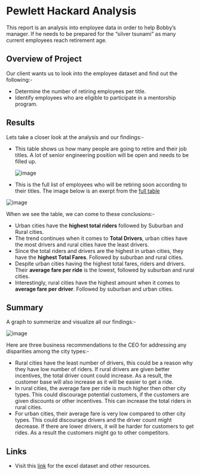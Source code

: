 # Pewlett Hackard Analysis
This report is an analysis into employee data in order to help Bobby’s manager. If he needs to be prepared for the “silver tsunami” as many current employees reach retirement age.

## Overview of Project
Our client wants us to look into the employee dataset and find out the following:-

* Determine the number of retiring employees per title.
* Identify employees who are eligible to participate in a mentorship program.


## Results
Lets take a closer look at the analysis and our findings:-

* This table shows us how many people are going to retire and their job titles. A lot of senior engineering position will be open and needs to be filled up.

  ![image](https://user-images.githubusercontent.com/93144225/146445039-145f2161-ac31-42f5-bf21-c101f6bf0e86.png)

* This is the full list of employees who will be retiring soon according to their titles. The image below is an exerpt from the [full table](https://github.com/tanzimamin2/PyBer_Analysis)

![image](https://user-images.githubusercontent.com/93144225/146445629-0448fc78-740c-4c10-b4a1-20c72f1aa0fe.png)


When we see the table, we can come to these conclusions:-

* Urban cities have the **highest total riders** followed by Suburban and Rural cities.
* The trend continues when it comes to **Total Drivers**, urban cities have the most drivers and rural cities have the least drivers.
* Since the total riders and drivers are the highest in urban cities, they have the **highest Total Fares**. Followed by suburban and rural cities.
* Despite urban cities having the highest total fares, riders and drivers. Their **average fare per ride** is the lowest, followed by suburban and rural cities.
* Interestingly, rural cities have the highest amount when it comes to **average fare per driver**. Followed by suburban and urban cities.


## Summary
A graph to summerize and visualize all our findings:-

![image](https://user-images.githubusercontent.com/93144225/144515896-b227cbab-7038-4f7f-b5e1-69c45f145fac.png)

Here are three business recommendations to the CEO for addressing any disparities among the city types:-

* Rural cities have the least number of drivers, this could be a reason why they have low number of riders. If rural drivers are given better incentives, the total driver count could increase. As a result, the customer base will also increase as it will be easier to get a ride.
* In rural cities, the average fare per ride is much higher then other city types. This could discourage potential customers, if the customers are given discounts or other incentives. This can increase the total riders in rural cities.
* For urban cities, their average fare is very low compared to other city types. This could discourage drivers and the driver count might decrease. If there are lower drivers, it will be harder for customers to get rides. As a result the customers might go to other competitors.


## Links
  * Visit this [link](https://github.com/tanzimamin2/PyBer_Analysis) for the excel dataset and other resources.
   
